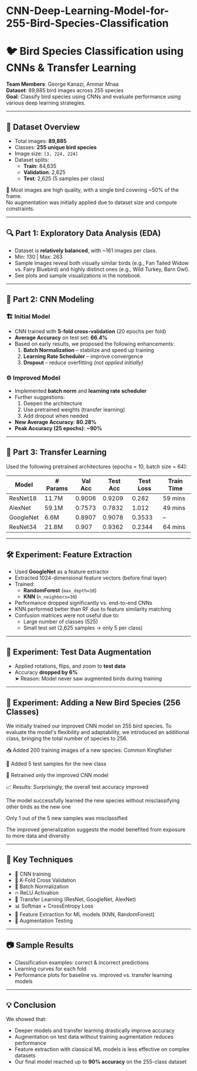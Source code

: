 # CNN-Deep-Learning-Model-for-255-Bird-Species-Classification
# 🐦 Bird Species Classification using CNNs & Transfer Learning

**Team Members**: George Kanazi, Ammar Mnaa  
**Dataset**: 89,885 bird images across 255 species  
**Goal**: Classify bird species using CNNs and evaluate performance using various deep learning strategies.

---

## 📁 Dataset Overview

- Total images: **89,885**
- Classes: **255 unique bird species**
- Image size: `[3, 224, 224]`
- Dataset splits:
  - **Train**: 84,635
  - **Validation**: 2,625
  - **Test**: 2,625 (5 samples per class)

📝 Most images are high quality, with a single bird covering ~50% of the frame.  
No augmentation was initially applied due to dataset size and compute constraints.

---

## 🔍 Part 1: Exploratory Data Analysis (EDA)

- Dataset is **relatively balanced**, with ~161 images per class.
- Min: 130 | Max: 263
- Sample images reveal both visually similar birds (e.g., Fan Tailed Widow vs. Fairy Bluebird) and highly distinct ones (e.g., Wild Turkey, Barn Owl).
- See plots and sample visualizations in the notebook.

---

## 🧠 Part 2: CNN Modeling

### 🏗 Initial Model

- CNN trained with **5-fold cross-validation** (20 epochs per fold)
- **Average Accuracy** on test set: **66.4%**
- Based on early results, we proposed the following enhancements:
  1. **Batch Normalization** – stabilize and speed up training
  2. **Learning Rate Scheduler** – improve convergence
  3. **Dropout** – reduce overfitting *(not applied initially)*

### ⚙️ Improved Model

- Implemented **batch norm** and **learning rate scheduler**
- Further suggestions:
  1. Deepen the architecture
  2. Use pretrained weights (transfer learning)
  3. Add dropout when needed
- **New Average Accuracy**: **80.28%**  
- **Peak Accuracy (25 epochs)**: **~90%**

---

## 🧪 Part 3: Transfer Learning

Used the following pretrained architectures (epochs = 10, batch size = 64):

| Model       | # Params     | Val Acc | Test Acc | Test Loss | Train Time |
|-------------|--------------|---------|----------|-----------|------------|
| ResNet18    | 11.7M        | 0.9006  | 0.9209   | 0.282     | 59 mins    |
| AlexNet     | 59.1M        | 0.7573  | 0.7832   | 1.012     | 49 mins    |
| GoogleNet   | 6.6M         | 0.8907  | 0.9078   | 0.3533    | –          |
| ResNet34    | 21.8M        | 0.907   | 0.9362   | 0.2344    | 64 mins    |

---

## 🛠️ Experiment: Feature Extraction

- Used **GoogleNet** as a feature extractor
- Extracted 1024-dimensional feature vectors (before final layer)
- Trained:
  - **RandomForest** (`max_depth=10`)
  - **KNN** (`n_neighbors=30`)
- Performance dropped significantly vs. end-to-end CNNs
- KNN performed better than RF due to feature similarity matching
- Confusion matrices were not useful due to:
  - Large number of classes (525)
  - Small test set (2,625 samples → only 5 per class)

---

## 🔄 Experiment: Test Data Augmentation

- Applied rotations, flips, and zoom to **test data**
- Accuracy **dropped by 6%**  
  ➤ Reason: Model never saw augmented birds during training

---
## 🐤 Experiment: Adding a New Bird Species (256 Classes)
We initially trained our improved CNN model on 255 bird species. To evaluate the model's flexibility and adaptability, we introduced an additional class, bringing the total number of species to 256.

📥 Added 200 training images of a new species: Common Kingfisher

🧪 Added 5 test samples for the new class

🔁 Retrained only the improved CNN model

📈 Results:
Surprisingly, the overall test accuracy improved

The model successfully learned the new species without misclassifying other birds as the new one

Only 1 out of the 5 new samples was misclassified

The improved generalization suggests the model benefited from exposure to more data and diversity

---

## 📌 Key Techniques
 
- 🔧 CNN training
- 🔁 K-Fold Cross Validation
- 🧮 Batch Normalization
- 🔥 ReLU Activation
- 🧠 Transfer Learning (ResNet, GoogleNet, AlexNet)
- 📊 Softmax + CrossEntropy Loss
- 🎯 Feature Extraction for ML models (KNN, RandomForest)
- 🧪 Augmentation Testing

---

## 📷 Sample Results

- Classification examples: correct & incorrect predictions
- Learning curves for each fold
- Performance plots for baseline vs. improved vs. transfer learning models

---

## 💡 Conclusion

We showed that:
- Deeper models and transfer learning drastically improve accuracy
- Augmentation on test data without training augmentation reduces performance
- Feature extraction with classical ML models is less effective on complex datasets
- Our final model reached up to **90% accuracy** on the 255-class dataset
